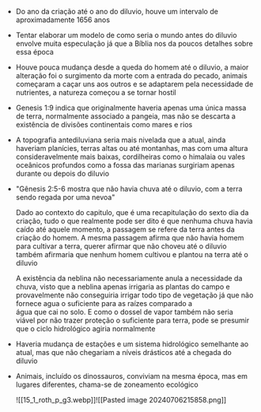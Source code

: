 - Do ano da criação até o ano do diluvio, houve um intervalo de aproximadamente 1656 anos

- Tentar elaborar um modelo de como seria o mundo antes do diluvio envolve muita especulação já que a Bíblia nos da poucos detalhes sobre essa época

- Houve pouca mudança desde a queda do homem até o diluvio, a maior alteração foi o surgimento da morte com a entrada do pecado, animais começaram a caçar uns aos outros e se adaptarem pela necessidade de nutrientes, a natureza começou a se tornar hostil

-  Genesis 1:9 indica que originalmente haveria apenas uma única massa de terra, normalmente associado a pangeia, mas não se descarta a existência de divisões continentais como mares e rios

- A topografia antediluviana seria mais nivelada que a atual, ainda haveriam planícies, terras altas ou até montanhas, mas com uma altura consideravelmente mais baixas, cordilheiras como o himalaia ou vales oceânicos profundos como a fossa das marianas surgiriam apenas durante ou depois do diluvio

- "Gênesis 2:5-6 mostra que não havia chuva até o diluvio, com a terra sendo regada por uma nevoa"

    Dado ao contexto do capitulo, que é uma recapitulação do sexto dia da criação, tudo o que realmente pode ser dito é que nenhuma chuva havia caído até aquele momento, a passagem se refere da terra antes da criação do homem. A mesma passagem afirma que não havia homem para cultivar a terra, querer afirmar que não choveu até o diluvio também afirmaria que nenhum homem cultivou e plantou na terra até o diluvio

    A existência da neblina não necessariamente anula a necessidade da chuva, visto que a neblina apenas irrigaria as plantas do campo e provavelmente não conseguiria irrigar todo tipo de vegetação já que não fornece agua o suficiente para as raízes comparado a água que cai no solo. E como o dossel de vapor também não seria viável por não trazer proteção o suficiente para terra, pode se presumir que o ciclo hidrológico agiria normalmente

- Haveria mudança de estações e um sistema hidrológico semelhante ao atual, mas que não chegariam a níveis drásticos até a chegada do diluvio

- Animais, incluído os dinossauros, conviviam na mesma época, mas em lugares diferentes, chama-se de zoneamento ecológico

    ![[15_1_roth_p_g3.webp]]![[Pasted image 20240706215858.png]]
